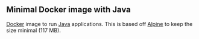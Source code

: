 ## Minimal Docker image with Java

[Docker](https://www.docker.com/) image to run [Java](https://www.java.com/) applications.
This is based off [Alpine](https://registry.hub.docker.com/_/alpine/) to keep the size minimal (117 MB).
